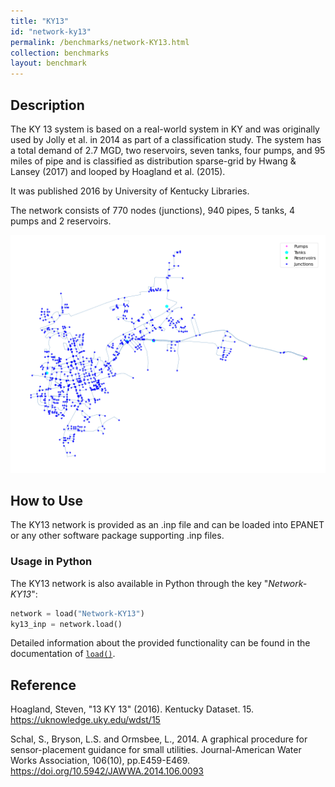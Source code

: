 ```yaml
---
title: "KY13"
id: "network-ky13"
permalink: /benchmarks/network-KY13.html
collection: benchmarks
layout: benchmark
---
```



## Description

The KY 13 system is based on a real-world system in KY and was originally used by Jolly et al. in 2014 as part of a
classification study. The system has a total demand of 2.7 MGD, two reservoirs, seven tanks, four pumps, and 95 miles of
pipe and is classified as distribution sparse-grid by Hwang & Lansey (2017) and looped by Hoagland et al. (2015).

It was published 2016 by University of Kentucky Libraries.

The network consists of 770 nodes (junctions), 940 pipes, 5 tanks, 4 pumps and 2 reservoirs.

<img src="../static/benchmarks/network-ky13/ky13_plot.png"/>

## How to Use

The KY13 network is provided as an .inp file and can be loaded into EPANET or any other software package
supporting .inp files.

### Usage in Python

The KY13 network is also available in Python through the key "*Network-KY13*":
```python
network = load("Network-KY13")
ky13_inp = network.load()
```

Detailed information about the provided functionality can be found in the documentation of
[`load()`](https://water-benchmark-hub.readthedocs.io/en/stable/water_benchmark_hub.networks.html#water_benchmark_hub.networks.networks.KY13.load).


## Reference

Hoagland, Steven, "13 KY 13" (2016). Kentucky Dataset. 15.
https://uknowledge.uky.edu/wdst/15

Schal, S., Bryson, L.S. and Ormsbee, L., 2014. A graphical procedure for sensor-placement guidance for small utilities.
Journal-American Water Works Association, 106(10), pp.E459-E469. https://doi.org/10.5942/JAWWA.2014.106.0093
